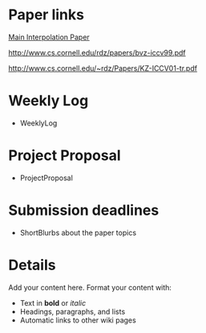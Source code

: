 # Paper links #

[Main Interpolation Paper](http://simonyang.info/interpolation.pdf)

http://www.cs.cornell.edu/rdz/papers/bvz-iccv99.pdf

http://www.cs.cornell.edu/~rdz/Papers/KZ-ICCV01-tr.pdf

# Weekly Log #
  * WeeklyLog

# Project Proposal #
  * ProjectProposal

# Submission deadlines #

  * ShortBlurbs about the paper topics


# Details #

Add your content here.  Format your content with:
  * Text in **bold** or _italic_
  * Headings, paragraphs, and lists
  * Automatic links to other wiki pages